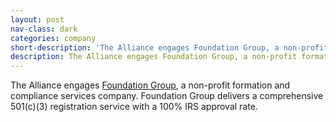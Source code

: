 ```yaml
---
layout: post
nav-class: dark
categories: company
short-description: 'The Alliance engages Foundation Group, a non-profit formation and compliance services company. Foundation Group delivers a comprehensive 501(c)(3) registration service with a 100% IRS approval rate.'
description: The Alliance engages Foundation Group, a non-profit formation and compliance services company. Foundation Group delivers a comprehensive 501(c)(3) registration service with a 100% IRS approval rate.
---
```

The Alliance engages
<a href="https://www.501c3.org">Foundation Group</a>,
a non-profit formation and compliance services company. Foundation
Group delivers a comprehensive 501(c)(3) registration service with
a 100% IRS approval rate.
